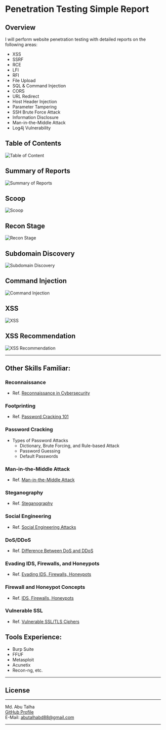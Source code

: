 # Penetration Testing Simple Report

## Overview

I will perform website penetration testing with detailed reports on the following areas:

- XSS
- SSRF
- RCE
- LFI
- RFI
- File Upload
- SQL & Command Injection
- CORS
- URL Redirect
- Host Header Injection
- Parameter Tampering
- SSH Brute Force Attack
- Information Disclosure
- Man-in-the-Middle Attack
- Log4j Vulnerability

## Table of Contents
![Table of Content](https://github.com/md-abutalha/Penetration_Testing_Simple_Report/assets/101306544/56f7f94b-aa1b-4b03-8507-5a72acf1ab48)

## Summary of Reports
![Summary of Reports](https://github.com/md-abutalha/Penetration_Testing_Simple_Report/assets/101306544/8baeaffa-b24c-4558-9f3f-b93b7297239a)

## Scoop
![Scoop](https://github.com/md-abutalha/Penetration_Testing_Simple_Report/assets/101306544/f9082130-0a33-4f53-aeba-e2608afca1d4)

## Recon Stage
![Recon Stage](https://github.com/md-abutalha/Penetration_Testing_Simple_Report/assets/101306544/1d26cf8f-eba0-451e-b3fc-05215cdb7005)

## Subdomain Discovery
![Subdomain Discovery](https://github.com/md-abutalha/Penetration_Testing_Simple_Report/assets/101306544/bdb948a0-c2eb-43a0-89a1-caaa8aa868cd)

## Command Injection
![Command Injection](https://github.com/md-abutalha/Penetration_Testing_Simple_Report/assets/101306544/43238ef5-b0d2-460a-83b7-da6f4d5c99b3)

## XSS
![XSS ](https://github.com/md-abutalha/Penetration_Testing_Simple_Report/assets/101306544/5ef6f130-0f11-403a-9246-590c62ba8471)

## XSS Recommendation
![XSS Recommendation](https://github.com/md-abutalha/Penetration_Testing_Simple_Report/assets/101306544/cbd8c231-74ee-4f24-86f5-440ad0efbed0)

---

## Other Skills Familiar:

### Reconnaissance
- Ref. [Reconnaissance in Cybersecurity](https://www.educative.io/answers/what-is-reconnaissance-in-cybersecurity)
  	
### Footprinting
- Ref. [Password Cracking 101](https://www.beyondtrust.com/blog/entry/password-cracking-101-attacks-defenses-explained)

### Password Cracking
- Types of Password Attacks
  - Dictionary, Brute Forcing, and Rule-based Attack
  - Password Guessing
  - Default Passwords
  
### Man-in-the-Middle Attack
- Ref. [Man-in-the-Middle Attack](https://www.strongdm.com/blog/man-in-the-middle-attack)
     
### Steganography
- Ref. [Steganography](https://www.techtarget.com/searchsecurity/definition/steganography)

### Social Engineering
- Ref. [Social Engineering Attacks](https://www.tripwire.com/state-of-security/5-social-engineering-attacks-to-watch-out-for)

### DoS/DDoS 
- Ref. [Difference Between DoS and DDoS](https://www.geeksforgeeks.org/difference-between-dos-and-ddos-attack/)

### Evading IDS, Firewalls, and Honeypots
- Ref. [Evading IDS, Firewalls, Honeypots](https://ilabs.eccouncil.org/evading-ids-firewalls-honeypots/)

### Firewall and Honeypot Concepts
- Ref. [IDS, Firewalls, Honeypots](https://netadminworld.com/IDS-Firewalls-Honeypots.aspx)

### Vulnerable SSL
- Ref. [Vulnerable SSL/TLS Ciphers](https://kb.netapp.com/onprem/ontap/os/Vulnerability_scanner_reports_that_ONTAP_9_x_SSL_TLS_or_SSH_offer_weak_or_vulnerable_ciphers_Key_Exchanges_MACs)

## Tools Experience:
- Burp Suite
- FFUF
- Metasploit
- Acunetix
- Recon-ng, etc.

---

## License
---

Md. Abu Talha  
[GitHub Profile](https://github.com/md-abutalha)  
E-Mail: abutalhabd88@gmail.com

---
